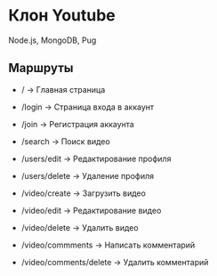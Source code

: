 # Клон Youtube

Node.js, MongoDB, Pug

## Маршруты

- / -> Главная страница
- /login -> Страница входа в аккаунт
- /join -> Регистрация аккаунта
- /search -> Поиск видео

- /users/edit -> Редактирование профиля
- /users/delete -> Удаление профиля

- /video/create -> Загрузить видео
- /video/edit -> Редактирование видео
- /video/delete -> Удалить видео
- /video/commments -> Написать комментарий
- /video/comments/delete -> Удалить комментарий
